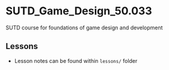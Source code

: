 # SUTD_Game_Design_50.033
SUTD course for foundations of game design and development

## Lessons 
- Lesson notes can be found within `lessons/` folder

